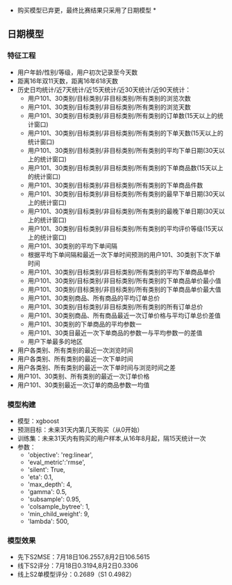 * 购买模型已弃更，最终比赛结果只采用了日期模型 *

## 日期模型

### 特征工程

+ 用户年龄/性别/等级，用户初次记录至今天数
+ 距离16年双11天数，距离16年618天数
+ 历史日均统计/近7天统计/近15天统计/近30天统计/近90天统计：
    + 用户101、30类别/目标类别/非目标类别/所有类别的浏览次数
    + 用户101、30类别/目标类别/非目标类别/所有类别的浏览天数
    + 用户101、30类别/目标类别/非目标类别/所有类别的订单数(15天以上的统计窗口)
    + 用户101、30类别/目标类别/非目标类别/所有类别的下单天数(15天以上的统计窗口)
    + 用户101、30类别/目标类别/非目标类别/所有类别的平均下单日期(30天以上的统计窗口)
    + 用户101、30类别/目标类别/非目标类别/所有类别的下单商品数(15天以上的统计窗口)
    + 用户101、30类别/目标类别/非目标类别/所有类别的下单商品件数
    + 用户101、30类别/目标类别/非目标类别/所有类别的最早下单日期(30天以上的统计窗口)
    + 用户101、30类别/目标类别/非目标类别/所有类别的最晚下单日期(30天以上的统计窗口)
    + 用户101、30类别/目标类别/非目标类别/所有类别的平均评价等级(15天以上的统计窗口)
    + 用户101、30类别的平均下单间隔
    + 根据平均下单间隔和最近一次下单时间预测的用户101、30类别下次下单时间
    + 用户101、30类别/目标类别/非目标类别/所有类别的平均下单商品单价
    + 用户101、30类别/目标类别/非目标类别/所有类别的下单商品单价最小值
    + 用户101、30类别/目标类别/非目标类别/所有类别的下单商品单价最大值
    + 用户101、30类别商品、所有商品的平均订单总价
    + 用户101、30类别/目标类别/非目标类别/所有类别的所有订单总价
    + 用户101、30类别商品、所有商品最近一次订单价格与平均订单总价差值
    + 用户101、30类别的下单商品的平均参数一
    + 用户101、30类目最近一次下单商品的参数一与平均参数一的差值
    + 用户下单最多的地区
+ 用户各类别、所有类别的最近一次浏览时间
+ 用户各类别、所有类别的最近一次下单时间
+ 用户各类别、所有类别的最近一次下单时间与浏览时间之差
+ 用户101、30类别、所有类别的最近一次订单价格
+ 用户101、30类别最近一次订单的商品参数一均值

### 模型构建

+ 模型：xgboost
+ 预测目标：未来31天内第几天购买（从0开始）
+ 训练集：未来31天内有购买的用户样本,从16年8月起，隔15天统计一次
+ 参数：
    + 'objective': 'reg:linear',
    + 'eval_metric':'rmse',
    + 'silent': True,
    + 'eta': 0.1,
    + 'max_depth': 4,
    + 'gamma': 0.5,
    + 'subsample': 0.95,
    + 'colsample_bytree': 1,
    + 'min_child_weight': 9,
    + 'lambda': 500,

### 模型效果

+ 先下S2MSE：7月18日106.2557,8月2日106.5615
+ 线下S2评分：7月18日0.3194,8月2日0.3306
+ 线上S2单模型评分：0.2689（S1 0.4982）
